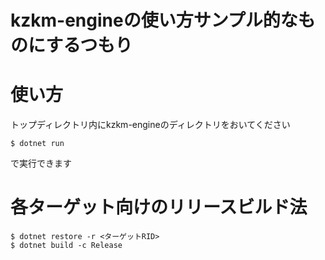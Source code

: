 # kzkm-engineの使い方サンプル的なものにするつもり

# 使い方
トップディレクトリ内にkzkm-engineのディレクトリをおいてください
```
$ dotnet run
```
で実行できます

# 各ターゲット向けのリリースビルド法

```
$ dotnet restore -r <ターゲットRID>
$ dotnet build -c Release
```

